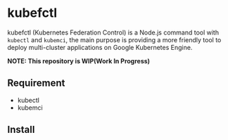 # kubefctl

kubefctl (Kubernetes Federation Control) is a Node.js command tool with `kubectl` and `kubemci`, the main purpose is providing a more friendly tool to deploy multi-cluster applications on Google Kubernetes Engine.

**NOTE: This repository is WIP(Work In Progress)**

## Requirement
* kubectl
* kubemci

## Install
